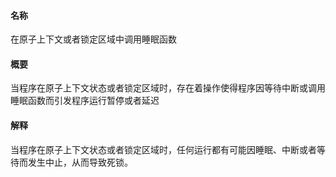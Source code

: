#### 名称
在原子上下文或者锁定区域中调用睡眠函数

#### 概要
当程序在原子上下文状态或者锁定区域时，存在着操作使得程序因等待中断或调用睡眠函数而引发程序运行暂停或者延迟

#### 解释
当程序在原子上下文状态或者锁定区域时，任何运行都有可能因睡眠、中断或者等待而发生中止，从而导致死锁。